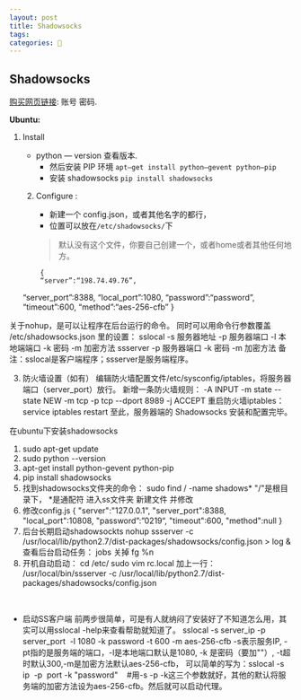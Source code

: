```yaml
---
layout: post
title: Shadowsocks
tags: 
categories: 📛
---
```



## Shadowsocks






[购买网页链接][1]: 账号 密码.








**Ubuntu:**
1. Install
	- python — version    查看版本. 
		- 然后安装 PIP 环境
			`apt–get install python–gevent python–pip`
		- 安装  shadowsocks
			`pip install shadowsocks`


	2. Configure :
		- 新建一个 config.json，或者其他名字的都行，
		- 位置可以放在`/etc/shadowsocks/`下
		> 默认没有这个文件，你要自己创建一个，或者home或者其他任何地方。


			{
			“server”:“198.74.49.76”,
	“server_port”:8388,
	“local_port”:1080,
	“password”:“password”,
	“timeout”:600,
	“method”:“aes-256-cfb”
	}


关于nohup，是可以让程序在后台运行的命令。
同时可以用命令行参数覆盖 /etc/shadowsocks.json 里的设置：
sslocal -s 服务器地址 -p 服务器端口 -l 本地端端口 -k 密码 -m 加密方法
ssserver -p 服务器端口 -k 密码 -m 加密方法
备注：sslocal是客户端程序；ssserver是服务端程序。


3. 防火墙设置（如有）
	编辑防火墙配置文件/etc/sysconfig/iptables，将服务器端口（server_port）放行。
	新增一条防火墙规则：
	-A INPUT -m state --state NEW -m tcp -p tcp --dport 8989 -j ACCEPT
	重启防火墙iptables：
	service iptables restart
	至此，服务器端的 Shadowsocks 安装和配置完毕。




在ubuntu下安装shadowsocks
1. sudo apt-get update
2. sudo python --version
3. apt-get install python-gevent python-pip
4. pip install shadowsocks
5. 找到shadowsocks文件夹的命令： sudo find / -name shadows* "/"是根目录下， *是通配符
进入ss文件夹 新建文件 并修改
6. 修改config.js
{
"server":"127.0.0.1",
"server_port":8388,
"local_port":10808,
"password”:”0219“,
"timeout":600,
"method":null
}
7. 后台长期启动shadowsockts
nohup ssserver -c /usr/local/lib/python2.7/dist-packages/shadowsocks/config.json \> log &
查看后台启动任务： jobs
关掉 fg %n
 
8. 开机自动启动：
cd /etc/
sudo vim rc.local
加上一行：
/usr/local/bin/ssserver -c /usr/local/lib/python2.7/dist-packages/shadowsocks/config.json
 

 

- 启动SS客户端
	前两步很简单，可是有人就纳闷了安装好了不知道怎么用，其实可以用sslocal -help来查看帮助就知道了。
	sslocal -s server_ip -p server_port  -l 1080 -k password -t 600 -m aes-256-cfb
	-s表示服务IP, -pt指的是服务端的端口，-l是本地端口默认是1080, -k 是密码（要加""）, -t超时默认300,-m是加密方法默认aes-256-cfb，
	可以简单的写为：sslocal -s ip  -p  port -k "password"    #用-s -p -k这三个参数就好，其他的默认将服务端的加密方法设为aes-256-cfb。然后就可以启动代理。





[1]:	https://portal.shadowsocks.com/clientarea.php?action=productdetails&id=704307